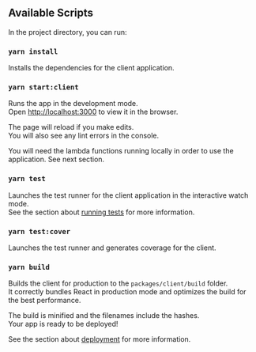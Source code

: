 ## Available Scripts

In the project directory, you can run:

### `yarn install`

Installs the dependencies for the client application.

### `yarn start:client`

Runs the app in the development mode.<br />
Open [http://localhost:3000](http://localhost:3000) to view it in the browser.

The page will reload if you make edits.<br />
You will also see any lint errors in the console.

You will need the lambda functions running locally in order to use the application. See next section.

### `yarn test`

Launches the test runner for the client application in the interactive watch mode.<br />
See the section about [running tests](https://facebook.github.io/create-react-app/docs/running-tests) for more information.

### `yarn test:cover`

Launches the test runner and generates coverage for the client.

### `yarn build`

Builds the client for production to the `packages/client/build` folder.<br />
It correctly bundles React in production mode and optimizes the build for the best performance.

The build is minified and the filenames include the hashes.<br />
Your app is ready to be deployed!

See the section about [deployment](https://facebook.github.io/create-react-app/docs/deployment) for more information.



